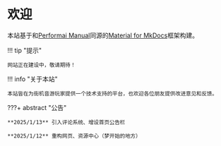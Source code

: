 # 欢迎

本站基于和[Performai Manual](https://performai.evilleaker.com/manual/)同源的[Material for MkDocs](https://squidfunk.github.io/mkdocs-material/)框架构建。

!!! tip "提示"

    网站正在建设中，敬请期待！

!!! info "关于本站"

    本站皆在为街机音游玩家提供一个技术支持的平台，也欢迎各位朋友提供改进意见和反馈。

???+ abstract "公告"

    **2025/1/13** 引入评论系统、增设首页公告栏

    **2025/1/12** 重构网页、资源中心（梦开始的地方）